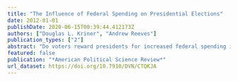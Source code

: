 ```yaml
---
title: "The Influence of Federal Spending on Presidential Elections"
date: 2012-01-01
publishDate: 2020-06-15T00:39:44.412173Z
authors: ["Douglas L. Kriner", "Andrew Reeves"]
publication_types: ["2"]
abstract: "Do voters reward presidents for increased federal spending in their local constituencies? Previous research on the electoral consequences of federal spending has focused almost exclusively on Congress, mostly with null results. However, in a county- and individual-level study of presidential elections from 1988 to 2008, we present evidence that voters reward incumbent presidents (or their party’s nominee) for increased federal spending in their communities. This relationship is stronger in battleground states. Furthermore, we show that federal grants are an electoral currency whose value depends on both the clarity of partisan responsibility for its provision and the characteristics of the recipients. Presidents enjoy increased support from spending in counties represented by co-partisan members of Congress. At the individual level, we also find that ideology conditions the response of constituents to spending; liberal and moderate voters reward presidents for federal spending at higher levels than conservatives. Our results suggest that, although voters may claim to favor deficit reduction, presidents who deliver such benefits are rewarded at the ballot box."
featured: false
publication: "*American Political Science Review*"
url_dataset: https://doi.org/10.7910/DVN/CTQKJA
---
```


